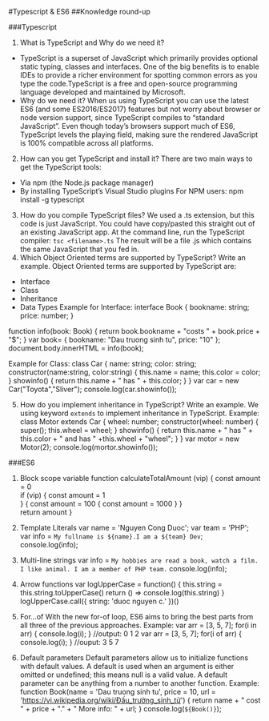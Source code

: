 #Typescript & ES6
##Knowledge round-up

###Typescript

  
1. What is TypeScript and Why do we need it?
- TypeScript is a superset of JavaScript which primarily provides optional static typing, classes and interfaces. One of the big benefits is to enable IDEs to provide a richer environment for spotting common errors as you type the code.TypeScript is a free and open-source programming language developed and maintained by Microsoft.
- Why do we need it? When us using TypeScript you can use the latest ES6 (and some ES2016/ES2017) features but not worry about browser or node version support, since TypeScript compiles to “standard JavaScript”. Even though today’s browsers support much of ES6, TypeScript levels the playing field, making sure the rendered JavaScript is 100% compatible across all platforms.
2. How can you get TypeScript and install it?
There are two main ways to get the TypeScript tools:
- Via npm (the Node.js package manager)
- By installing TypeScript’s Visual Studio plugins
For NPM users:
npm install -g typescript
 
3. How do you compile TypeScript files?
We used a .ts extension, but this code is just JavaScript. You could have copy/pasted this straight out of an existing JavaScript app.
At the command line, run the TypeScript compiler:
`tsc <filename>.ts`
The result will be a file <filename>.js which contains the same JavaScript that you fed in.
4. Which Object Oriented terms are supported by TypeScript? Write an example.
Object Oriented terms are supported by TypeScript are:
- Interface
- Class
- Inheritance
- Data Types
Example for Interface:
interface Book
{
  bookname: string;
  price: number;
}

function info(book: Book) {
  return book.bookname + "costs " + book.price + "$";
}
var book= { bookname: "Dau truong sinh tu", price: "10" };
document.body.innerHTML = info(book);

Example for Class:
class Car {
  name: string;
  color: string;
  constructor(name:string, color:string) {
    this.name = name;
    this.color = color;
  }
  showinfo() {
    return this.name + " has " + this.color;
  }
}
var car = new Car("Toyota","Sliver");
console.log(car.showinfo());
  
5. How do you implement inheritance in TypeScript? Write an example.
We using keyword `extends` to implement inheritance in TypeScript.
Example:
class Motor extends Car {
  wheel: number;
  constructor(wheel: number) {
  super();
  this.wheel = wheel;
  }
  showinfo() {
    return this.name + " has " + this.color + " and has " +this.wheel + "wheel";
  }
}
var motor = new Motor(2);
console.log(mortor.showinfo());


###ES6
1. Block scope variable
function calculateTotalAmount (vip) {
  const amount = 0  
  if (vip) {
    const amount = 1	 
  } 
  {
    const amount = 100 
    {
      const amount = 1000
    }
  }  
  return amount
}

2. Template Literals
var name = 'Nguyen Cong Duoc';
var team  = 'PHP';
var info = `My fullname is ${name}.I am a ${team} Dev`;
console.log(info);

3. Multi-line strings
var info = `My hobbies are read a book, watch a film.
	 	I like animal.
	 	I am a member of PHP team.`
console.log(info);

4. Arrow functions
var logUpperCase = function() {
  this.string = this.string.toUpperCase()
  return () => console.log(this.string)
}
logUpperCase.call({ string: 'duoc nguyen c.' })()

5. For...of
With the new for-of loop, ES6 aims to bring the best parts from all three of the previous approaches.
Example:
var arr = [3, 5, 7];
for(i in arr) {
	console.log(i);	
}
//output: 0 1 2
var arr = [3, 5, 7];
for(i of arr) {
	console.log(i);	
}
//ouput: 3 5 7

6. Default parameters
Default parameters allow us to initialize functions with default values. A default is used when an argument is either omitted or undefined; this means null is a valid value. A default parameter can be anything from a number to another function.
Example:
function Book(name = 'Dau truong sinh tu', price = 10, url = 'https://vi.wikipedia.org/wiki/Đấu_trường_sinh_tử')
{
  return name + " cost " + price + "." + " More info: " + url;
}
console.log(`${Book()}`);